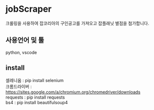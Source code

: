 # jobScraper
크롤링을 사용하여 잡코리아의 구인공고를 가져오고 잡플래닛 별점을 첨가합니다.

## 사용언어 및 툴
python, vscode

## install
셀레니움 : ﻿pip install selenium <br>
크롬드라이버 : https://sites.google.com/a/chromium.org/chromedriver/downloads <br>
requests : pip install requests <br>
bs4 : ﻿pip install beautifulsoup4
